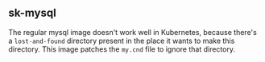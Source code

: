 sk-mysql
--------

The regular mysql image doesn't work well in Kubernetes, because there's a `lost-and-found`
directory present in the place it wants to make this directory. This image patches the `my.cnd`
file to ignore that directory.
